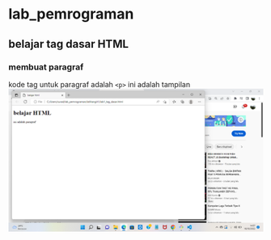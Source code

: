 # lab_pemrograman
## belajar tag dasar HTML

### membuat paragraf
kode tag untuk paragraf adalah `<p>`
ini adalah tampilan 
![Gambar 1](screenshot/Ss.png)


